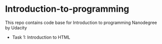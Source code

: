 # Introduction-to-programming
This repo contains code base for Introduction to programming Nanodegree by Udacity 
- Task 1: Introduction to HTML